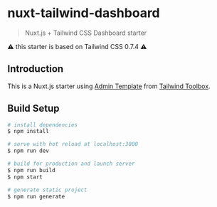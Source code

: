 # nuxt-tailwind-dashboard

> Nuxt.js + Tailwind CSS Dashboard starter

⚠️ this starter is based on Tailwind CSS 0.7.4 ⚠️

## Introduction

This is a Nuxt.js starter using [Admin Template](https://www.tailwindtoolbox.com/templates/admin-template) from [Tailwind Toolbox](https://www.tailwindtoolbox.com/).

## Build Setup

``` bash
# install dependencies
$ npm install

# serve with hot reload at localhost:3000
$ npm run dev

# build for production and launch server
$ npm run build
$ npm start

# generate static project
$ npm run generate
```
